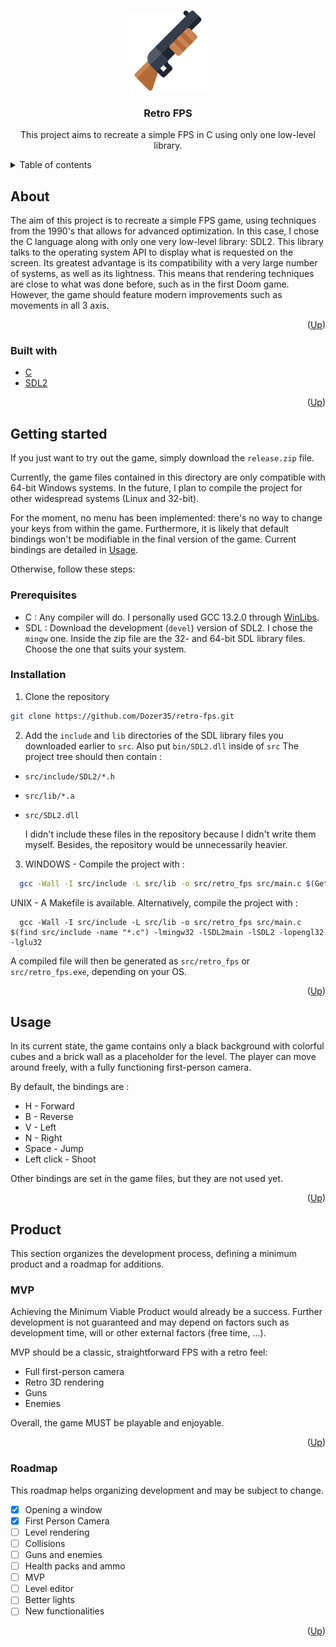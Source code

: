 <a name="readme-top"></a>

<br />
<div align="center">
    <img src="src/assets/images/icon.webp" alt="Logo" width="128" height="128">

  <h3 align="center">Retro FPS</h3>

  <p align="center">
    This project aims to recreate a simple FPS in C using only one low-level library.
  </p>
</div>

<details>
  <summary>Table of contents</summary>
  <ol>
    <li>
      <a href="#about">About</a>
      <ul>
        <li><a href="#built-with">Built with</a></li>
      </ul>
    </li>
    <li>
      <a href="#getting-started">Getting started</a>
      <ul>
        <li><a href="#prerequisites">Prerequisites</a></li>
        <li><a href="#installation">Installing</a></li>
      </ul>
    </li>
    <li><a href="#usage">Usage</a></li>
    <li>
      <a href="#product">Product</a>
      <ul>
        <li><a href="#mvp">MVP</a></li>
        <li><a href="#roadmap">Roadmap</a></li>
      </ul>
    </li>
  </ol>
</details>


## About
<a name="about"></a>

The aim of this project is to recreate a simple FPS game, using techniques from the 1990's that allows for advanced optimization. In this case, I chose the C language along with only one very low-level library: SDL2. This library talks to the operating system API to display what is requested on the screen. Its greatest advantage is its compatibility with a very large number of systems, as well as its lightness.
This means that rendering techniques are close to what was done before, such as in the first Doom game. However, the game should feature modern improvements such as movements in all 3 axis.

<p align="right">(<a href="#readme-top">Up</a>)</p>


### Built with
<a name="built-with"></a>

* [C][c-url]
* [SDL2][sdl-url]

<p align="right">(<a href="#readme-top">Up</a>)</p>


## Getting started
<a name="getting-started"></a>

If you just want to try out the game, simply download the `release.zip` file.

Currently, the game files contained in this directory are only compatible with 64-bit Windows systems. In the future, I plan to compile the project for other widespread systems (Linux and 32-bit).

For the moment, no menu has been implemented: there's no way to change your keys from within the game.
Furthermore, it is likely that default bindings won't be modifiable in the final version of the game.
Current bindings are detailed in <a href="#usage">Usage</a>.

Otherwise, follow these steps:

### Prerequisites
<a name="prerequisites"></a>

* C : Any compiler will do. I personally used GCC 13.2.0 through [WinLibs][winlibs-url].
* SDL : Download the development (`devel`) version of SDL2. I chose the `mingw` one.
Inside the zip file are the 32- and 64-bit SDL library files. Choose the one that suits your system.

### Installation
<a name="installation"></a>

1. Clone the repository
  ```sh
  git clone https://github.com/Dozer35/retro-fps.git
  ```
2. Add the `include` and `lib` directories of the SDL library files you downloaded earlier to `src`. Also put `bin/SDL2.dll` inside of `src`
  The project tree should then contain :
  - `src/include/SDL2/*.h`
  - `src/lib/*.a`
  - `src/SDL2.dll`

    I didn't include these files in the repository because I didn't write them myself. Besides, the repository would be unnecessarily heavier.
3. WINDOWS - Compile the project with :
  ```sh
    gcc -Wall -I src/include -L src/lib -o src/retro_fps src/main.c $(Get-ChildItem -Recurse -Path src/include -Filter \"*.c\").FullName -lmingw32 -lSDL2main -lSDL2 -lopengl32 -lglu32
  ```

  UNIX - A Makefile is available. Alternatively, compile the project with :

  ```
    gcc -Wall -I src/include -L src/lib -o src/retro_fps src/main.c $(find src/include -name "*.c") -lmingw32 -lSDL2main -lSDL2 -lopengl32 -lglu32
  ```
  A compiled file will then be generated as `src/retro_fps` or `src/retro_fps.exe`, depending on your OS.


<p align="right">(<a href="#readme-top">Up</a>)</p>

## Usage
<a name="usage"></a>

In its current state, the game contains only a black background with colorful cubes and a brick wall as a placeholder for the level. The player can move around freely, with a fully functioning first-person camera.

By default, the bindings are :
- H - Forward
- B - Reverse
- V - Left
- N - Right
- Space - Jump
- Left click - Shoot

Other bindings are set in the game files, but they are not used yet.

<p align="right">(<a href="#readme-top">Up</a>)</p>

## Product
<a name="product"></a>

This section organizes the development process, defining a minimum product and a roadmap for additions.

### MVP
<a name="mvp"></a>

Achieving the Minimum Viable Product would already be a success. Further development is not guaranteed and may depend on factors such as development time, will or other external factors (free time, ...).

MVP should be a classic, straightforward FPS with a retro feel:
- Full first-person camera
- Retro 3D rendering
- Guns
- Enemies

Overall, the game MUST be playable and enjoyable.

<p align="right">(<a href="#readme-top">Up</a>)</p>

### Roadmap
<a name="roadmap"></a>

This roadmap helps organizing development and may be subject to change.

- [X] Opening a window
- [X] First Person Camera
- [ ] Level rendering
- [ ] Collisions
- [ ] Guns and enemies
- [ ] Health packs and ammo
- [ ] MVP
- [ ] Level editor
- [ ] Better lights
- [ ] New functionalities

<p align="right">(<a href="#readme-top">Up</a>)</p>


[c-url]: https://fr.wikipedia.org/wiki/C_(langage)
[sdl-url]: https://www.libsdl.org/
[winlibs-url]: https://winlibs.com/#download-release